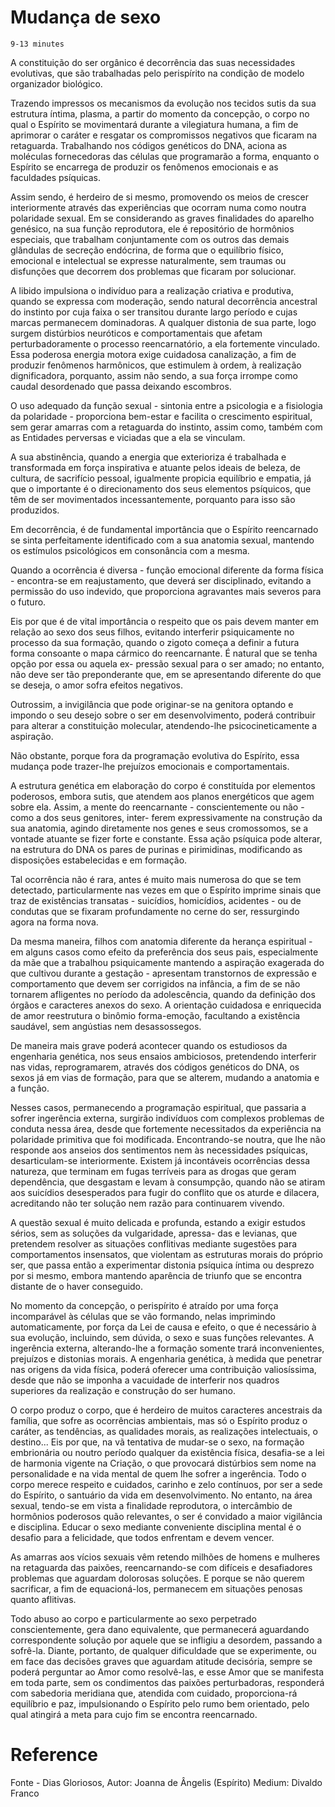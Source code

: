# Mudança de sexo
`9-13 minutes`

A constituição do ser orgânico é decorrência das suas necessidades evolutivas, que são trabalhadas pelo perispírito na condição de modelo organizador biológico. 

Trazendo impressos os mecanismos da evolução nos tecidos sutis da sua estrutura íntima, plasma, a partir do momento da concepção, o corpo no qual o Espírito se movimentará durante a vilegiatura humana, a fim de aprimorar o caráter e resgatar os compromissos negativos que ficaram na retaguarda. Trabalhando nos códigos genéticos do DNA, aciona as moléculas fornecedoras das células que programarão a forma, enquanto o Espírito se encarrega de produzir os fenômenos emocionais e as faculdades psíquicas. 

Assim sendo, é herdeiro de si mesmo, promovendo os meios de crescer interiormente através das experiências que ocorram numa como noutra polaridade sexual. Em se considerando as graves finalidades do aparelho genésico, na sua função reprodutora, ele é repositório de hormônios especiais, que trabalham conjuntamente com os outros das demais glândulas de secreção endócrina, de forma que o equilíbrio físico, emocional e intelectual se expresse naturalmente, sem traumas ou disfunções que decorrem dos problemas que ficaram por solucionar. 

A libido impulsiona o indivíduo para a realização criativa e produtiva, quando se expressa com moderação, sendo natural decorrência ancestral do instinto por cuja faixa o ser transitou durante largo período e cujas marcas permanecem dominadoras. A qualquer distonia de sua parte, logo surgem distúrbios neuróticos e comportamentais que afetam perturbadoramente o processo reencarnatório, a ela fortemente vinculado. Essa poderosa energia motora exige cuidadosa canalização, a fim de produzir fenômenos harmônicos, que estimulem à ordem, à realização dignificadora, porquanto, assim não sendo, a sua força irrompe como caudal desordenado que passa deixando escombros. 

O uso adequado da função sexual - sintonia entre a psicologia e a fisiologia da polaridade - proporciona bem-estar e facilita o crescimento espiritual, sem gerar amarras com a retaguarda do instinto, assim como, também com as Entidades perversas e viciadas que a ela se vinculam. 

A sua abstinência, quando a energia que exterioriza é trabalhada e transformada em força inspirativa e atuante pelos ideais de beleza, de cultura, de sacrifício pessoal, igualmente propicia equilíbrio e empatia, já que o importante é o direcionamento dos seus elementos psíquicos, que têm de ser movimentados incessantemente, porquanto para isso são produzidos.

Em decorrência, é de fundamental importância que o Espírito reencarnado se sinta perfeitamente identificado com a sua anatomia sexual, mantendo os estímulos psicológicos em consonância com a mesma. 

Quando a ocorrência é diversa - função emocional diferente da forma física - encontra-se em reajustamento, que deverá ser disciplinado, evitando a permissão do uso indevido, que proporciona agravantes mais severos para o futuro. 

Eis por que é de vital importância o respeito que os pais devem manter em relação ao sexo dos seus filhos, evitando interferir psiquicamente no processo da sua formação, quando o zigoto começa a definir a futura forma consoante o mapa cármico do reencarnante. É natural que se tenha opção por essa ou aquela ex- pressão sexual para o ser amado; no entanto, não deve ser tão preponderante que, em se apresentando diferente do que se deseja, o amor sofra efeitos negativos. 

Outrossim, a invigilância que pode originar-se na genitora optando e impondo o seu desejo sobre o ser em desenvolvimento, poderá contribuir para alterar a constituição molecular, atendendo-lhe psicocineticamente a aspiração. 

Não obstante, porque fora da programação evolutiva do Espírito, essa mudança pode trazer-lhe prejuízos emocionais e comportamentais. 

A estrutura genética em elaboração do corpo é constituída por elementos poderosos, embora sutis, que atendem aos planos energéticos que agem sobre ela. Assim, a mente do reencarnante - conscientemente ou não - como a dos seus genitores, inter- ferem expressivamente na construção da sua anatomia, agindo diretamente nos genes e seus cromossomos, se a vontade atuante se fizer forte e constante. Essa ação psíquica pode alterar, na estrutura do DNA os pares de purinas e pirimidinas, modificando as disposições estabelecidas e em formação. 

Tal ocorrência não é rara, antes é muito mais numerosa do que se tem detectado, particularmente nas vezes em que o Espírito imprime sinais que traz de existências transatas - suicídios, homicídios, acidentes - ou de condutas que se fixaram profundamente no cerne do ser, ressurgindo agora na forma nova. 

Da mesma maneira, filhos com anatomia diferente da herança espiritual - em alguns casos como efeito da preferência dos seus pais, especialmente da mãe que a trabalhou psiquicamente mantendo a aspiração exagerada do que cultivou durante a gestação - apresentam transtornos de expressão e comportamento que devem ser corrigidos na infância, a fim de se não tornarem afligentes no período da adolescência, quando da definição dos órgãos e caracteres anexos do sexo. A orientação cuidadosa e enriquecida de amor reestrutura o binômio forma-emoção, facultando a existência saudável, sem angústias nem desassossegos. 

De maneira mais grave poderá acontecer quando os estudiosos da engenharia genética, nos seus ensaios ambiciosos, pretendendo interferir nas vidas, reprogramarem, através dos códigos genéticos do DNA, os sexos já em vias de formação, para que se alterem, mudando a anatomia e a função. 

Nesses casos, permanecendo a programação espiritual, que passaria a sofrer ingerência externa, surgirão indivíduos com complexos problemas de conduta nessa área, desde que fortemente necessitados da experiência na polaridade primitiva que foi modificada. Encontrando-se noutra, que lhe não responde aos anseios dos sentimentos nem às necessidades psíquicas, desarticulam-se interiormente. Existem já incontáveis ocorrências dessa natureza, que terminam em fugas terríveis para as drogas que geram dependência, que desgastam e levam à consumpção, quando não se atiram aos suicídios desesperados para fugir do conflito que os aturde e dilacera, acreditando não ter solução nem razão para continuarem vivendo. 

A questão sexual é muito delicada e profunda, estando a exigir estudos sérios, sem as soluções da vulgaridade, apressa- das e levianas, que pretendem resolver as situações conflitivas mediante sugestões para comportamentos insensatos, que violentam as estruturas morais do próprio ser, que passa então a experimentar distonia psíquica íntima ou desprezo por si mesmo, embora mantendo aparência de triunfo que se encontra distante de o haver conseguido. 

No momento da concepção, o perispírito é atraído por uma força incomparável às células que se vão formando, nelas imprimindo automaticamente, por força da Lei de causa e efeito, o que é necessário à sua evolução, incluindo, sem dúvida, o sexo e suas funções relevantes. A ingerência externa, alterando-lhe a formação somente trará inconvenientes, prejuízos e distonias morais. A engenharia genética, à medida que penetrar nas origens da vida física, poderá oferecer uma contribuição valiosíssima, desde que não se imponha a vacuidade de interferir nos quadros superiores da realização e construção do ser humano. 

O corpo produz o corpo, que é herdeiro de muitos caracteres ancestrais da família, que sofre as ocorrências ambientais, mas só o Espírito produz o caráter, as tendências, as qualidades morais, as realizações intelectuais, o destino... Eis por que, na vã tentativa de mudar-se o sexo, na formação embrionária ou noutro período qualquer da existência física, desafia-se a lei de harmonia vigente na Criação, o que provocará distúrbios sem nome na personalidade e na vida mental de quem lhe sofrer a ingerência. Todo o corpo merece respeito e cuidados, carinho e zelo contínuos, por ser a sede do Espírito, o santuário da vida em desenvolvimento. No entanto, na área sexual, tendo-se em vista a finalidade reprodutora, o intercâmbio de hormônios poderosos quão relevantes, o ser é convidado a maior vigilância e disciplina. Educar o sexo mediante conveniente disciplina mental é o desafio para a felicidade, que todos enfrentam e devem vencer. 

As amarras aos vícios sexuais vêm retendo milhões de homens e mulheres na retaguarda das paixões, reencarnando-se com difíceis e desafiadores problemas que aguardam dolorosas soluções. E porque se não querem sacrificar, a fim de equacioná-los, permanecem em situações penosas quanto aflitivas. 

Todo abuso ao corpo e particularmente ao sexo perpetrado conscientemente, gera dano equivalente, que permanecerá aguardando correspondente solução por aquele que se infligiu a desordem, passando a sofrê-la. Diante, portanto, de qualquer dificuldade que se experimente, ou em face das decisões graves que aguardam atitude decisória, sempre se poderá perguntar ao Amor como resolvê-las, e esse Amor que se manifesta em toda parte, sem os condimentos das paixões perturbadoras, responderá com sabedoria meridiana que, atendida com cuidado, proporciona-rá equilíbrio e paz, impulsionando o Espírito pelo rumo bem orientado, pelo qual atingirá a meta para cujo fim se encontra reencarnado. 

# Reference
Fonte - Dias Gloriosos,
Autor: Joanna de Ângelis (Espírito)
Medium: Divaldo Franco

